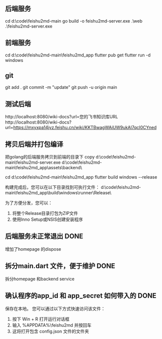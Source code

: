 
## 后端服务

cd d:\code\feishu2md-main
go build -o feishu2md-server.exe .\web\
.\feishu2md-server.exe


## 前端服务

cd d:\code\feishu2md-main\feishu2md_app
flutter pub get
flutter run -d windows


## git
git add .
git commit -m "update"
git push -u origin main


## 测试后端
http://localhost:8080/wiki-docs?url=您的飞书知识库URL
http://localhost:8080/wiki-docs?url=https://mxyxpa14jvz.feishu.cn/wiki/KKTBwagWAiUW9ukAl7qcI0CYned


## 拷贝后端并打包编译
把golang的后端服务拷贝到前端的目录下
copy d:\code\feishu2md-main\feishu2md-server.exe d:\code\feishu2md-main\feishu2md_app\assets\backend\

cd d:\code\feishu2md-main\feishu2md_app
flutter build windows --release

构建完成后，您可以在以下目录找到可执行文件： d:\code\feishu2md-main\feishu2md_app\build\windows\runner\Release\


为了方便分发，您可以：

1. 将整个Release目录打包为ZIP文件
2. 使用Inno Setup或NSIS创建安装程序




## 后端服务未正常退出  DONE 
增加了homepage 的dispose

## 拆分main.dart 文件，便于维护 DONE
拆分homepage 和backend service


## 确认程序的app_id 和 app_secret 如何带入的 DONE
保存在本地。
您可以通过以下方式快速访问该文件：

1. 按下 Win + R 打开运行对话框
2. 输入 %APPDATA%\feishu2md 并按回车
3. 这将打开包含 config.json 文件的文件夹
